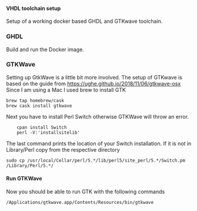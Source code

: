 #### VHDL toolchain setup

Setup of a working docker based GHDL and GTKwave toolchain. 

### GHDL 

Build and run the Docker image. 

### GTKWave

Setting up GtkWave is a little bit more involved.
The setup of GTKwave is based on the guide from 
https://ughe.github.io/2018/11/06/gtkwave-osx
Since I am using a Mac I used brew to install GTK

```
brew tap homebrew/cask
brew cask install gtkwave
```

Next you have to install Perl Switch otherwise GTKWave will throw an
error.

```
    cpan install Switch
    perl -V:'installsitelib'
```


The last command prints the location of your Switch installation.
If it is not in Library/Perl copy from the respective directory

```
sudo cp /usr/local/Cellar/perl/5.*/lib/perl5/site_perl/5.*/Switch.pm /Library/Perl/5.*/
```

#### Run GTKWave

Now you should be able to run GTK with the following commands

```
/Applications/gtkwave.app/Contents/Resources/bin/gtkwave
```


